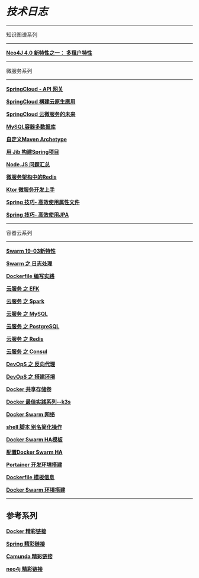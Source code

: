 # *技术日志*

-----

知识图谱系列

-----

[**Neo4J 4.0 新特性之一： 多租户特性**](#2020/2020-03-02)

-----

微服务系列

-----

[**SpringCloud - API 网关**](#2019/2019-03-10)

[**SpringCloud 構建云原生應用**](#2019/2019-03-09)

[**SpringCloud 云微服务的未来**](#2019/2019-03-25)

[**MySQL容器多数据库**](#2019/2019-03-08)

[**自定义Maven Archetype**](#2019/2019-02-26)

[**用 Jib 构建Spring项目**](#2019/2019-02-22)

[**Node.JS 问题汇总**](#2019/2019-03-07)

[**微服务架构中的Redis**](#2019/2019-03-13)

[**Ktor 微服务开发上手**](#2019/2019-09-16)

[**Spring 技巧- 高效使用属性文件**](#2020-03-27)

[**Spring 技巧- 高效使用JPA**](#2020/2020-06-16)

-----

容器云系列

-----

[**Swarm 19-03新特性**](#2019/2019-07-25)

[**Swarm 之 日志处理**](#2019/2019-03-24)

[**Dockerfile 编写实践**](#2019/2019-03-23)

[**云服务 之 EFK**](#2019/2019-03-22)

[**云服务 之 Spark**](#2019/2019-03-21)

[**云服务 之 MySQL**](#2019/2019-03-20)

[**云服务 之 PostgreSQL**](#2019/2019-03-19)

[**云服务 之 Redis**](#2019/2019-03-18)

[**云服务 之  Consul**](#2019/2019-03-17)

[**DevOpS 之 反向代理**](#2019/2019-03-14)

[**DevOpS 之 搭建环境**](#2019/2019-03-15)

[**Docker 共享存储卷**](#2019/2019-03-16)

[**Docker 最佳实践系列--k3s**](#2019/2019-03-11)

[**Docker Swarm 网络**](#2019/2019-03-06)

[**shell 脚本 别名简化操作**](#2019/2019-03-05)

[**Docker Swarm HA模板**](#2019/2019-03-01)

[**配置Docker Swarm HA**](#2019/2019-02-27)

[**Portainer 开发环境搭建**](#2019/2019-02-19)

[**Dockerfile 模板信息**](#2019/2019-02-11)

[**Docker Swarm 环境搭建**](#2019/2019-02-10)

-----
参考系列
-----

[**Docker 精彩链接**](#2020/2020-01-10)

[**Spring 精彩链接**](#2020/2020-01-10)

[**Camunda 精彩链接**](#2020/2020-01-10)

[**neo4j 精彩链接**](#2020/2020-01-10)
